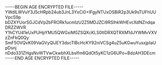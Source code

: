 -----BEGIN AGE ENCRYPTED FILE-----
YWdlLWVuY3J5cHRpb24ub3JnL3YxCi0+IFgyNTUxOSBiR2p3Uk9sTUFhUUVpcS9p
bDZXYUorSGJCdVp2bFRORk1ucmIzU2Z5MDJZCi9RSlhkWHEvcXdNZndqaDRZZWVR
Y1hCYU41eUxPUHpYMU5QWGxiM0ZSQXcKLS0tIDRXQTRXM1dJYWMvVXVzZnFkQ0Qy
SmF5OVQvK09VaGVyQlJEY3dscTlBcHcKY92niVCSg4uZ5uKGwuYusxjpIaUpDsnj
nDdo331ZHgsNvWTVwCkwbhXLbslfm6QdOt5yKC1zG6UPo+BdzAH3DEcm
-----END AGE ENCRYPTED FILE-----
